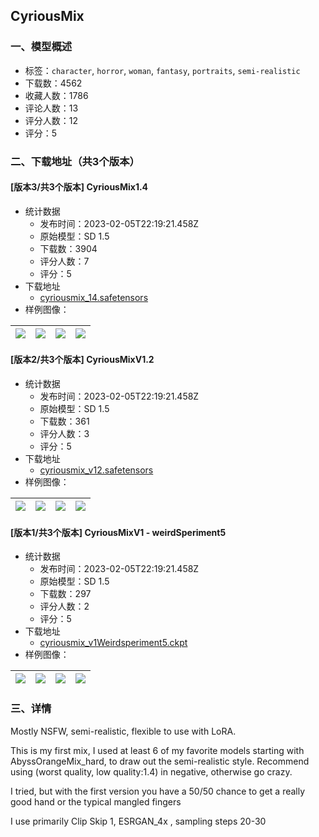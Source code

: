## CyriousMix
### 一、模型概述

- 标签：`character`, `horror`, `woman`, `fantasy`, `portraits`, `semi-realistic`
- 下载数：4562
- 收藏人数：1786
- 评论人数：13
- 评分人数：12
- 评分：5

### 二、下载地址（共3个版本）

#### [版本3/共3个版本] CyriousMix1.4

- 统计数据
  - 发布时间：2023-02-05T22:19:21.458Z
  - 原始模型：SD 1.5
  - 下载数：3904
  - 评分人数：7
  - 评分：5
- 下载地址
  - [cyriousmix_14.safetensors](https://civitai.com/api/download/models/7951)
- 样例图像：

| <img src="https://image.civitai.com/xG1nkqKTMzGDvpLrqFT7WA/48a2e856-3405-4cbe-1a66-d3e8ea3c4200/width=450/74911.jpeg" /> | <img src="https://image.civitai.com/xG1nkqKTMzGDvpLrqFT7WA/be15b5e8-eab2-493f-934e-f817a68f0a00/width=450/74910.jpeg" /> | <img src="https://image.civitai.com/xG1nkqKTMzGDvpLrqFT7WA/e5218a7b-19e9-42ee-d3d5-cddd1c4fb700/width=450/74909.jpeg" /> | <img src="https://image.civitai.com/xG1nkqKTMzGDvpLrqFT7WA/9dea1cb7-dd42-48b0-1085-b08c6f9b1a00/width=450/74908.jpeg" /> |
| ---- | ---- | ---- | ---- |

#### [版本2/共3个版本] CyriousMixV1.2

- 统计数据
  - 发布时间：2023-02-05T22:19:21.458Z
  - 原始模型：SD 1.5
  - 下载数：361
  - 评分人数：3
  - 评分：5
- 下载地址
  - [cyriousmix_v12.safetensors](https://civitai.com/api/download/models/7402)
- 样例图像：

| <img src="https://image.civitai.com/xG1nkqKTMzGDvpLrqFT7WA/c1b2cd93-590b-48fc-b2ab-326872963200/width=450/69079.jpeg" /> | <img src="https://image.civitai.com/xG1nkqKTMzGDvpLrqFT7WA/86c5197f-cb62-4ff7-f362-a8ae1989fb00/width=450/69459.jpeg" /> | <img src="https://image.civitai.com/xG1nkqKTMzGDvpLrqFT7WA/f5c6fb36-faf0-4f91-30e3-456a20099600/width=450/69078.jpeg" /> | <img src="https://image.civitai.com/xG1nkqKTMzGDvpLrqFT7WA/76428d2d-50e1-4e1a-f990-1685ed756c00/width=450/69075.jpeg" /> |
| ---- | ---- | ---- | ---- |

#### [版本1/共3个版本] CyriousMixV1 - weirdSperiment5

- 统计数据
  - 发布时间：2023-02-05T22:19:21.458Z
  - 原始模型：SD 1.5
  - 下载数：297
  - 评分人数：2
  - 评分：5
- 下载地址
  - [cyriousmix_v1Weirdsperiment5.ckpt](https://civitai.com/api/download/models/7341)
- 样例图像：

| <img src="https://image.civitai.com/xG1nkqKTMzGDvpLrqFT7WA/7058d6fa-da57-425c-4067-3df7170fbe00/width=450/68183.jpeg" /> | <img src="https://image.civitai.com/xG1nkqKTMzGDvpLrqFT7WA/6da7d43b-5b17-489f-5dd2-34eb26769100/width=450/68188.jpeg" /> | <img src="https://image.civitai.com/xG1nkqKTMzGDvpLrqFT7WA/df281e2a-7454-4f43-252f-8dae24fcdf00/width=450/68187.jpeg" /> | <img src="https://image.civitai.com/xG1nkqKTMzGDvpLrqFT7WA/c074de23-e932-47c4-6f56-fe767aa21800/width=450/68186.jpeg" /> |
| ---- | ---- | ---- | ---- |


### 三、详情
<p>Mostly NSFW, semi-realistic, flexible to use with LoRA.</p><p>This is my first mix, I used at least 6 of my favorite models starting with AbyssOrangeMix_hard, to draw out the semi-realistic style. Recommend using (worst quality, low quality:1.4) in negative, otherwise go crazy.</p><p>I tried, but with the first version you have a 50/50 chance to get a really good hand or the typical mangled fingers</p><p>I use primarily Clip Skip 1, ESRGAN_4x , sampling steps 20-30</p>